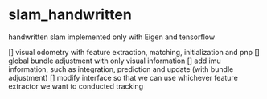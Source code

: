 # slam_handwritten
handwritten slam implemented only with Eigen and tensorflow

[] visual odometry with feature extraction, matching, initialization and pnp
[] global bundle adjustment with only visual information
[] add imu information, such as integration, prediction and update (with bundle adjustment)
[] modify interface so that we can use whichever feature extractor we want to conducted tracking
